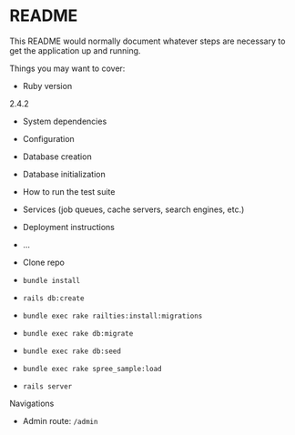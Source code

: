 # README

This README would normally document whatever steps are necessary to get the
application up and running.

Things you may want to cover:

* Ruby version

2.4.2

* System dependencies

* Configuration

* Database creation

* Database initialization

* How to run the test suite

* Services (job queues, cache servers, search engines, etc.)

* Deployment instructions

* ...



* Clone repo
* `bundle install`
* `rails db:create`
* `bundle exec rake railties:install:migrations`
* `bundle exec rake db:migrate`
* `bundle exec rake db:seed`
* `bundle exec rake spree_sample:load`
* `rails server`

Navigations
* Admin route: `/admin`

